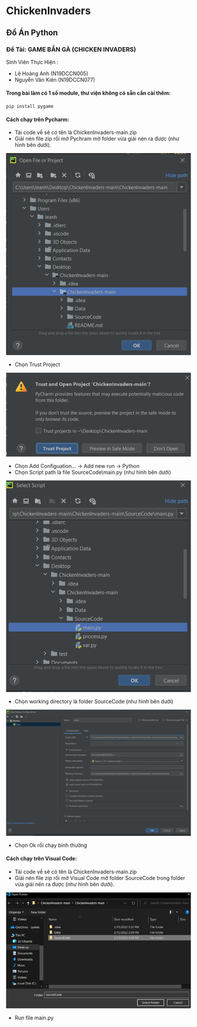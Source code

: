 # ChickenInvaders
## Đồ Án Python
### Đề Tài: GAME BẮN GÀ (CHICKEN INVADERS)
Sinh Viên Thực Hiện :
- Lê Hoàng Anh (N19DCCN005)
- Nguyễn Văn Kiên (N19DCCN077)
#### Trong bài làm có 1 số module, thư viện không có sẵn cần cài thêm:
```
pip install pygame
```
#### Cách chạy trên Pycharm: 
- Tải code về sẽ có tên là ChickenInvaders-main.zip
- Giải nén file zip rồi mở Pychram mở folder vừa giải nén ra được (như hình bên dưới).

![img mb](demo1.png)

- Chọn Trust Project

![img mb](demo2.png)

- Chọn Add Configuation... -> Add new run -> Python
- Chọn Script path là file SourceCode\main.py (như hình bên dưới)

![img mb](demo3.png)

- Chọn working directory là folder SourceCode (như hình bên dưới)

![img mb](demo4.png)

- Chọn Ok rồi chạy bình thường

#### Cách chạy trên Visual Code: 
- Tải code về sẽ có tên là ChickenInvaders-main.zip
- Giải nén file zip rồi mở Visual Code mở folder SourceCode trong folder vừa giải nén ra được (như hình bên dưới).

![img mb](demo5.png)

- Run file main.py
